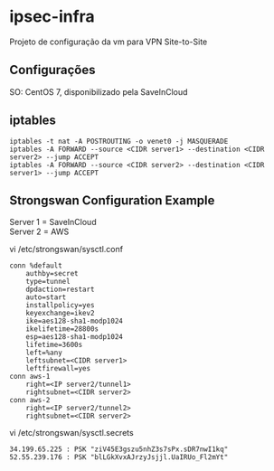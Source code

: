 # ipsec-infra
Projeto de configuração da vm para VPN Site-to-Site

## Configurações
SO: CentOS 7, disponibilizado pela SaveInCloud

## iptables
```
iptables -t nat -A POSTROUTING -o venet0 -j MASQUERADE
iptables -A FORWARD --source <CIDR server1> --destination <CIDR server2> --jump ACCEPT
iptables -A FORWARD --source <CIDR server2> --destination <CIDR server1> --jump ACCEPT
```

## Strongswan Configuration Example
Server 1 = SaveInCloud<br/>
Server 2 = AWS<br/>

vi /etc/strongswan/sysctl.conf
```
conn %default
    authby=secret
    type=tunnel
    dpdaction=restart
    auto=start
    installpolicy=yes
    keyexchange=ikev2
    ike=aes128-sha1-modp1024
    ikelifetime=28800s
    esp=aes128-sha1-modp1024
    lifetime=3600s
    left=%any
    leftsubnet=<CIDR server1>
    leftfirewall=yes
conn aws-1
    right=<IP server2/tunnel1>
    rightsubnet=<CIDR server2>
conn aws-2
    right=<IP server2/tunnel2>
    rightsubnet=<CIDR server2>
```
vi /etc/strongswan/sysctl.secrets
```
34.199.65.225 : PSK "ziV45E3gszu5nhZ3s7sPx.sDR7nwI1kq"
52.55.239.176 : PSK "blLGkXvxAJrzyJsjjl.UaIRUo_Fl2mYt"
```
